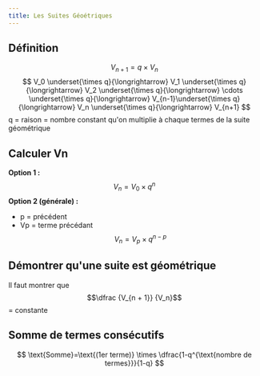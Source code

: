 ```yaml
---
title: Les Suites Géoétriques
---
```


## Définition

$$
V_{n+1}=q\times V_n
$$
$$
V_0 \underset{\times q}{\longrightarrow} V_1 \underset{\times q}{\longrightarrow} V_2 \underset{\times q}{\longrightarrow} \cdots \underset{\times q}{\longrightarrow} V_{n-1}\underset{\times q}{\longrightarrow} V_n \underset{\times q}{\longrightarrow} V_{n+1}
$$
q = raison = nombre constant qu'on multiplie à chaque termes de la suite géométrique

## Calculer Vn

**Option 1 :**
$$
V_n=V_0\times q^n
$$
**Option 2 (générale) :**

- p = précédent
- Vp = terme précédant
$$
V_n=V_p\times q^{n-p}
$$

## Démontrer qu'une suite est géométrique

Il faut montrer que $$\dfrac {V_{n + 1}} {V_n}$$ = constante

## Somme de termes consécutifs
$$
\text{Somme}=\text{(1er terme)} \times \dfrac{1-q^{\text{nombre de termes}}}{1-q}
$$

